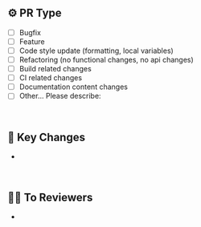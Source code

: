 ## ⚙️ PR Type

- [ ] Bugfix
- [ ] Feature
- [ ] Code style update (formatting, local variables)
- [ ] Refactoring (no functional changes, no api changes)
- [ ] Build related changes
- [ ] CI related changes
- [ ] Documentation content changes
- [ ] Other... Please describe:

<br/>

## 🔑 Key Changes

-

<br/>

## 🤝🏻 To Reviewers

-

<br/>

